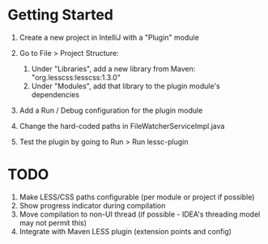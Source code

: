 # Getting Started

1.  Create a new project in IntelliJ with a "Plugin" module
2.  Go to File > Project Structure:

    1.  Under "Libraries", add a new library from Maven: "org.lesscss:lesscss:1.3.0"
    2.  Under "Modules", add that library to the plugin module's dependencies

2.  Add a Run / Debug configuration for the plugin module
3.  Change the hard-coded paths in FileWatcherServiceImpl.java
4.  Test the plugin by going to Run > Run lessc-plugin

# TODO

1.  Make LESS/CSS paths configurable (per module or project if possible)
2.  Show progress indicator during compilation
3.  Move compilation to non-UI thread (if possible - IDEA's threading model may not permit this)
4.  Integrate with Maven LESS plugin (extension points and config)